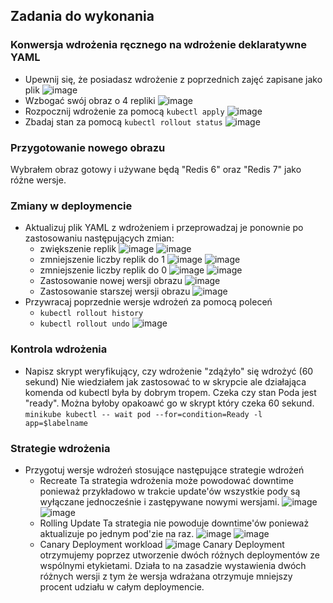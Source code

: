 ## Zadania do wykonania
### Konwersja wdrożenia ręcznego na wdrożenie deklaratywne YAML
 * Upewnij się, że posiadasz wdrożenie z poprzednich zajęć zapisane jako plik
![image](./sc_devops_12/1.png)
 * Wzbogać swój obraz o 4 repliki
![image](./sc_devops_12/2.png)
 * Rozpocznij wdrożenie za pomocą ```kubectl apply```
![image](./sc_devops_12/3.png)
 * Zbadaj stan za pomocą ```kubectl rollout status```
![image](./sc_devops_12/4.png)

### Przygotowanie nowego obrazu
Wybrałem obraz gotowy i używane będą "Redis 6" oraz "Redis 7" jako różne wersje.
  
### Zmiany w deploymencie
 * Aktualizuj plik YAML z wdrożeniem i przeprowadzaj je ponownie po zastosowaniu następujących zmian:
   * zwiększenie replik
![image](./sc_devops_12/6.png)
![image](./sc_devops_12/5.png)
   * zmniejszenie liczby replik do 1
![image](./sc_devops_12/7.png)
![image](./sc_devops_12/8.png)
   * zmniejszenie liczby replik do 0
![image](./sc_devops_12/9.png)
![image](./sc_devops_12/10.png)
   * Zastosowanie nowej wersji obrazu
![image](./sc_devops_12/11.png)
   * Zastosowanie starszej wersji obrazu
![image](./sc_devops_12/12.png)
 * Przywracaj poprzednie wersje wdrożeń za pomocą poleceń
   * ```kubectl rollout history```
   * ```kubectl rollout undo```
![image](./sc_devops_12/13.png)

### Kontrola wdrożenia
 * Napisz skrypt weryfikujący, czy wdrożenie "zdążyło" się wdrożyć (60 sekund)
Nie wiedziałem jak zastosować to w skrypcie ale działająca komenda od kubectl była by dobrym tropem. Czeka czy stan Poda jest "ready". Można byłoby opakoawć go w skrypt który czeka 60 sekund.
`minikube kubectl -- wait pod --for=condition=Ready -l app=$labelname`
 
### Strategie wdrożenia
 * Przygotuj wersje wdrożeń stosujące następujące strategie wdrożeń
   * Recreate
Ta strategia wdrożenia może powodować downtime ponieważ przykładowo w trakcie update'ów wszystkie pody są wyłączane jednocześnie i zastępywane nowymi wersjami.
![image](./sc_devops_12/14.png)
![image](./sc_devops_12/15.png)
   * Rolling Update
Ta strategia nie powoduje downtime'ów ponieważ aktualizuje po jednym pod'zie na raz.
![image](./sc_devops_12/16.png)
![image](./sc_devops_12/17.png)
   * Canary Deployment workload
![image](./sc_devops_12/18.png)
Canary Deployment otrzymujemy poprzez utworzenie dwóch różnych deploymentów ze wspólnymi etykietami. Działa to na zasadzie wystawienia dwóch różnych wersji z tym że wersja wdrażana otrzymuje mniejszy procent udziału w całym deploymencie.